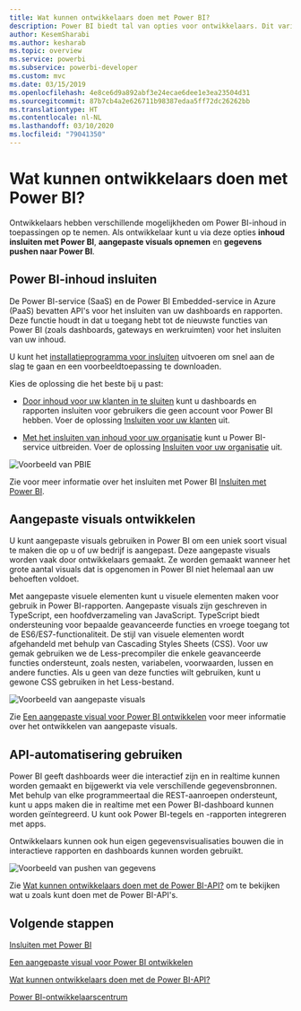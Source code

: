 ```yaml
---
title: Wat kunnen ontwikkelaars doen met Power BI?
description: Power BI biedt tal van opties voor ontwikkelaars. Dit varieert van het insluiten van items tot aangepaste visuals en het streamen van gegevenssets.
author: KesemSharabi
ms.author: kesharab
ms.topic: overview
ms.service: powerbi
ms.subservice: powerbi-developer
ms.custom: mvc
ms.date: 03/15/2019
ms.openlocfilehash: 4e8ce6d9a892abf3e24ecae6dee1e3ea23504d31
ms.sourcegitcommit: 87b7cb4a2e626711b98387edaa5ff72dc26262bb
ms.translationtype: HT
ms.contentlocale: nl-NL
ms.lasthandoff: 03/10/2020
ms.locfileid: "79041350"
---
```

# <a name="what-can-developers-do-with-power-bi"></a>Wat kunnen ontwikkelaars doen met Power BI?

Ontwikkelaars hebben verschillende mogelijkheden om Power BI-inhoud in toepassingen op te nemen. Als ontwikkelaar kunt u via deze opties **inhoud insluiten met Power BI**, **aangepaste visuals opnemen** en **gegevens pushen naar Power BI**.

## <a name="embedding-power-bi-content"></a>Power BI-inhoud insluiten

De Power BI-service (SaaS) en de Power BI Embedded-service in Azure (PaaS) bevatten API's voor het insluiten van uw dashboards en rapporten. Deze functie houdt in dat u toegang hebt tot de nieuwste functies van Power BI (zoals dashboards, gateways en werkruimten) voor het insluiten van uw inhoud.

U kunt het [installatieprogramma voor insluiten](https://aka.ms/embedsetup) uitvoeren om snel aan de slag te gaan en een voorbeeldtoepassing te downloaden.

Kies de oplossing die het beste bij u past:

* [Door inhoud voor uw klanten in te sluiten](embedding.md#embedding-for-your-customers) kunt u dashboards en rapporten insluiten voor gebruikers die geen account voor Power BI hebben. Voer de oplossing [Insluiten voor uw klanten](https://aka.ms/embedsetup/AppOwnsData) uit.

* [Met het insluiten van inhoud voor uw organisatie](embedding.md#embedding-for-your-organization) kunt u Power BI-service uitbreiden. Voer de oplossing [Insluiten voor uw organisatie](https://aka.ms/embedsetup/UserOwnsData) uit.

![Voorbeeld van PBIE](media/what-can-you-do/what-can-you-do-02.png)

Zie voor meer informatie over het insluiten met Power BI [Insluiten met Power BI](embedding.md).

## <a name="developing-custom-visuals"></a>Aangepaste visuals ontwikkelen

U kunt aangepaste visuals gebruiken in Power BI om een uniek soort visual te maken die op u of uw bedrijf is aangepast. Deze aangepaste visuals worden vaak door ontwikkelaars gemaakt. Ze worden gemaakt wanneer het grote aantal visuals dat is opgenomen in Power BI niet helemaal aan uw behoeften voldoet.

Met aangepaste visuele elementen kunt u visuele elementen maken voor gebruik in Power BI-rapporten. Aangepaste visuals zijn geschreven in TypeScript, een hoofdverzameling van JavaScript. TypeScript biedt ondersteuning voor bepaalde geavanceerde functies en vroege toegang tot de ES6/ES7-functionaliteit. De stijl van visuele elementen wordt afgehandeld met behulp van Cascading Styles Sheets (CSS). Voor uw gemak gebruiken we de Less-precompiler die enkele geavanceerde functies ondersteunt, zoals nesten, variabelen, voorwaarden, lussen en andere functies. Als u geen van deze functies wilt gebruiken, kunt u gewone CSS gebruiken in het Less-bestand.

![Voorbeeld van aangepaste visuals](media/what-can-you-do/powerbi-custom-visual-store.png)

Zie [Een aangepaste visual voor Power BI ontwikkelen](visuals/custom-visual-develop-tutorial.md) voor meer informatie over het ontwikkelen van aangepaste visuals.

## <a name="using-api-automation"></a>API-automatisering gebruiken

Power BI geeft dashboards weer die interactief zijn en in realtime kunnen worden gemaakt en bijgewerkt via vele verschillende gegevensbronnen. Met behulp van elke programmeertaal die REST-aanroepen ondersteunt, kunt u apps maken die in realtime met een Power BI-dashboard kunnen worden geïntegreerd. U kunt ook Power BI-tegels en -rapporten integreren met apps.

Ontwikkelaars kunnen ook hun eigen gegevensvisualisaties bouwen die in interactieve rapporten en dashboards kunnen worden gebruikt.

![Voorbeeld van pushen van gegevens](media/what-can-you-do/powerbi-push-data.png)

Zie [Wat kunnen ontwikkelaars doen met de Power BI-API?](automation/overview-of-power-bi-rest-api.md) om te bekijken wat u zoals kunt doen met de Power BI-API's.

## <a name="next-steps"></a>Volgende stappen

[Insluiten met Power BI](embedding.md)  

[Een aangepaste visual voor Power BI ontwikkelen](https://microsoft.github.io/PowerBI-visuals/docs/step-by-step-lab/developing-a-power-bi-custom-visual/)

[Wat kunnen ontwikkelaars doen met de Power BI-API?](automation/overview-of-power-bi-rest-api.md)

[Power BI-ontwikkelaarscentrum](https://powerbi.microsoft.com/developers/)